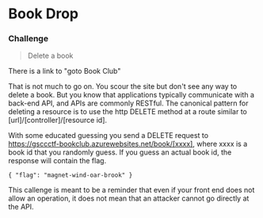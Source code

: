 # Book Drop

### Challenge
> Delete a book

There is a link to "goto Book Club"  

That is not much to go on. You scour the site but don't see any way to delete a book. But you know that applications typically communicate with a back-end API, and APIs are commonly RESTful. The canonical pattern for deleting a resource is to use the http DELETE method at a route similar to [url]/[controller]/[resource id].  

With some educated guessing you send a DELETE request to https://gsccctf-bookclub.azurewebsites.net/book/[xxxx], where xxxx is a book id that you randomly guess. If you guess an actual book id, the response will contain the flag.  

`{
    "flag": "magnet-wind-oar-brook"
}`

This callenge is meant to be a reminder that even if your front end does not allow an operation, it does not mean that an attacker cannot go directly at the API.


